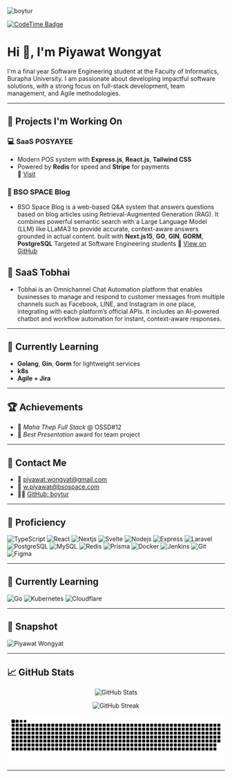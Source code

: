 <img src="https://komarev.com/ghpvc/?username=boytur&label=Profile%20views&color=0e75b6&style=flat" alt="boytur" />

[![CodeTime Badge](https://img.shields.io/endpoint?style=flat-square&color=222&url=https%3A%2F%2Fapi.codetime.dev%2Fv3%2Fusers%2Fshield%3Fuid%3D24267)](https://codetime.dev)

# Hi 👋, I'm Piyawat Wongyat

I'm a final year Software Engineering student at the Faculty of Informatics, Burapha University. I am passionate about developing impactful software solutions, with a strong focus on full-stack development, team management, and Agile methodologies.

---

## 🔧 Projects I'm Working On

### 💻 SaaS POSYAYEE
- Modern POS system with **Express.js**, **React.js**, **Tailwind CSS**
- Powered by **Redis** for speed and **Stripe** for payments  
🔗 [Visit](https://sale.posyayee.com)

### 📝 BSO SPACE Blog
- BSO Space Blog is a web-based Q&A system that answers questions based on blog articles using Retrieval-Augmented Generation (RAG). It combines powerful semantic search with a Large Language Model (LLM) like LLaMA3 to provide accurate, context-aware answers grounded in actual content. built with **Next.js15**, **GO**, **GIN**, **GORM**, **PostgreSQL** Targeted at Software Engineering students 🔗 [View on GitHub](https://github.com/bsospace/blog-bsospace-mono-repo)

## 🤖 SaaS Tobhai
- Tobhai is an Omnichannel Chat Automation platform that enables businesses to manage and respond to customer messages from multiple channels such as Facebook, LINE, and Instagram in one place, integrating with each platform’s official APIs. It includes an AI-powered chatbot and workflow automation for instant, context-aware responses.
---

## 🌱 Currently Learning
- **Golang**, **Gin**, **Gorm** for lightweight services
- **k8s**
- **Agile + Jira**

---

## 🏆 Achievements
- 🏅 *Maha Thep Full Stack* @ OSSD#12  
- 🎤 *Best Presentation* award for team project

---

## 📧 Contact Me

- 📩 piyawat.wongyat@gmail.com  
- 💼 w.piyawat@bsospace.com  
- 🧑‍💻 [GitHub: boytur](https://github.com/boytur)

---

## 🧠 Proficiency  
![TypeScript](https://skillicons.dev/icons?i=typescript) ![React](https://skillicons.dev/icons?i=react) ![Nextjs](https://skillicons.dev/icons?i=nextjs) ![Svelte](https://skillicons.dev/icons?i=svelte)  ![Nodejs](https://skillicons.dev/icons?i=nodejs) ![Express](https://skillicons.dev/icons?i=express) ![Laravel](https://skillicons.dev/icons?i=laravel)  ![PostgreSQL](https://skillicons.dev/icons?i=postgresql) ![MySQL](https://skillicons.dev/icons?i=mysql) ![Redis](https://skillicons.dev/icons?i=redis)  ![Prisma](https://skillicons.dev/icons?i=prisma) ![Docker](https://skillicons.dev/icons?i=docker) ![Jenkins](https://skillicons.dev/icons?i=jenkins)  ![Git](https://skillicons.dev/icons?i=git) ![Figma](https://skillicons.dev/icons?i=figma)

---

## 🚀 Currently Learning  
![Go](https://skillicons.dev/icons?i=go) ![Kubernetes](https://skillicons.dev/icons?i=kubernetes) ![Cloudflare](https://skillicons.dev/icons?i=cloudflare)


---

## 📸 Snapshot

<img src="https://image.posyayee.com/me.JPG" alt="Piyawat Wongyat" width="180"/>

---

## 📈 GitHub Stats

<p align="center">
  <img src="https://github-readme-stats.vercel.app/api?username=boytur&show_icons=true&locale=en" alt="GitHub Stats" />
</p>

<p align="center">
  <img src="https://github-readme-streak-stats.herokuapp.com/?user=boytur&" alt="GitHub Streak" />
</p>

<p align="center">
  <img src="https://raw.githubusercontent.com/boytur/boytur/refs/heads/output/github-contribution-grid-snake.svg" alt="Contribution Snake" />
</p>

---


